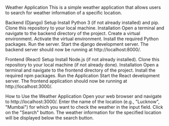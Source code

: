 Weather Application
This is a simple weather application that allows users to search for weather information of a specific location.

Backend (Django)
Setup
Install Python 3 (if not already installed) and pip.
Clone this repository to your local machine.
Installation
Open a terminal and navigate to the backend directory of the project.
Create a virtual environment.
Activate the virtual environment.
Install the required Python packages.
Run the server.
Start the django development server.
The backend server should now be running at http://localhost:8000/.

Frontend (React)
Setup
Install Node.js (if not already installed).
Clone this repository to your local machine (if not already done).
Installation
Open a terminal and navigate to the frontend directory of the project.
Install the required npm packages.
Run the Application
Start the React development server.
The frontend application should now be running at http://localhost:3000/.

How to Use the Weather Application
Open your web browser and navigate to http://localhost:3000/.
Enter the name of the location (e.g., "Lucknow", "Mumbai") for which you want to check the weather in the input field.
Click on the "Search" button.
The weather information for the specified location will be displayed below the search button.
